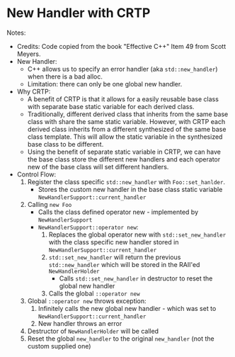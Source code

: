# New Handler with CRTP

Notes:
* Credits: Code copied from the book "Effective C++" Item 49 from Scott Meyers.
* New Handler:
  * C++ allows us to specify an error handler (aka `std::new_handler`) when there is a bad alloc.
  * Limitation: there can only be one global new handler.
* Why CRTP:
  * A benefit of CRTP is that it allows for a easily reusable base class with separate base static
  variable for each derived class.
  * Traditionally, different derived class that inherits from the same base class with share the 
  same static variable. However, with CRTP each derived class inherits from a different synthesized
  of the same base class template. This will allow the static variable in the synthesized base
  class to be different.
  * Using the benefit of separate static variable in CRTP, we can have the base class store the
  different new handlers and each operator new of the base class will set different handlers.
* Control Flow:
  1. Register the class specific `std::new_handler` with `Foo::set_hanlder`.
      * Stores the custom new handler in the base class static variable `NewHandlerSupport::current_handler`
  2. Calling `new Foo`
      * Calls the class defined operator new - implemented by `NewHandlerSupport`
      * `NewHandlerSupport::operator new`:
        1. Replaces the global operator new with `std::set_new_handler` with the
        class specific new handler stored in `NewHandlerSupport::current_handler`
        2. `std::set_new_handler` will return the previous `std::new_handler` which
        will be stored in the RAII'ed `NewHandlerHolder`
            * Calls `std::set_new_handler` in destructor to reset the global new handler
        3. Calls the global `::operator new`
  3. Global `::operator new` throws exception:
      1. Infinitely calls the new global new handler - which was set to `NewHandlerSupport::current_handler`
      2. New handler throws an error
  4. Destructor of `NewHandlerHolder` will be called
  5. Reset the global `new_handler` to the original `new_handler` (not the custom supplied one)
